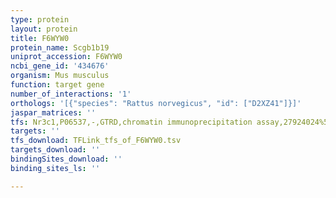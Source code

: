 ```yaml
---
type: protein
layout: protein
title: F6WYW0
protein_name: Scgb1b19
uniprot_accession: F6WYW0
ncbi_gene_id: '434676'
organism: Mus musculus
function: target gene
number_of_interactions: '1'
orthologs: '[{"species": "Rattus norvegicus", "id": ["D2XZ41"]}]'
jaspar_matrices: ''
tfs: Nr3c1,P06537,-,GTRD,chromatin immunoprecipitation assay,27924024%5Buid%5D,No
targets: ''
tfs_download: TFLink_tfs_of_F6WYW0.tsv
targets_download: ''
bindingSites_download: ''
binding_sites_ls: ''

---
```

